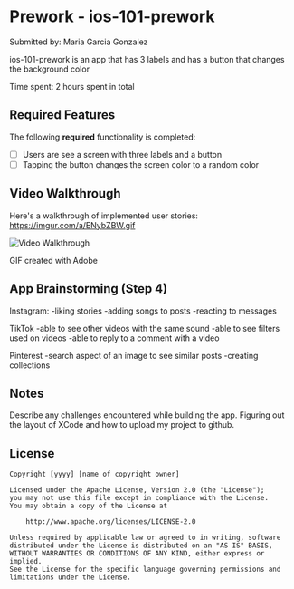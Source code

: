 # Prework - ios-101-prework

Submitted by: Maria Garcia Gonzalez

ios-101-prework is an app that has 3 labels and has a button that changes the background color 

Time spent: 2 hours spent in total

## Required Features

The following **required** functionality is completed:

- [ ] Users are see a screen with three labels and a button
- [ ] Tapping the button changes the screen color to a random color
 
## Video Walkthrough

Here's a walkthrough of implemented user stories: https://imgur.com/a/ENybZBW.gif

<img src='https://imgur.com/a/ENybZBW.gif' title='Video Walkthrough' width='' alt='Video Walkthrough' />

<!-- Replace this with whatever GIF tool you used! -->
GIF created with Adobe 
<!-- Recommended tools:
[Kap](https://getkap.co/) for macOS
[ScreenToGif](https://www.screentogif.com/) for Windows
[peek](https://github.com/phw/peek) for Linux. -->

## App Brainstorming (Step 4)
Instagram:
-liking stories
-adding songs to posts
-reacting to messages

TikTok
-able to see other videos with the same sound
-able to see filters used on videos
-able to reply to a comment with a video

Pinterest
-search aspect of an image to see similar posts
-creating collections

## Notes

Describe any challenges encountered while building the app.
Figuring out the layout of XCode and how to upload my project to github.

## License

    Copyright [yyyy] [name of copyright owner]

    Licensed under the Apache License, Version 2.0 (the "License");
    you may not use this file except in compliance with the License.
    You may obtain a copy of the License at

        http://www.apache.org/licenses/LICENSE-2.0

    Unless required by applicable law or agreed to in writing, software
    distributed under the License is distributed on an "AS IS" BASIS,
    WITHOUT WARRANTIES OR CONDITIONS OF ANY KIND, either express or implied.
    See the License for the specific language governing permissions and
    limitations under the License.
